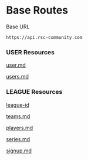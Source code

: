 # Base Routes

Base URL

```
https://api.rsc-community.com
```



### USER Resources

[user.md](../user/user.md "mention")

[users.md](../user/users.md "mention")



### LEAGUE Resources

[league-id](../league-resources/league-id/ "mention")

[teams.md](../league-resources/league-id/teams.md "mention")

[players.md](../league-resources/league-id/players.md "mention")

[series.md](../league-resources/league-id/series.md "mention")

[signup.md](../league-resources/league-id/signup.md "mention")



